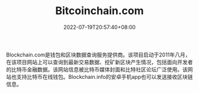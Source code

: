 ﻿---
weight: 
title: "Bitcoinchain.com"
description: "Bitcoinchain收集了有关比特币信息和分析的一站式资源站，该项目于2013年1月由比特币社区的先驱者推出"
date: 2022-07-19T20:57:40+08:00
lastmod: 2022-07-19T11:12:40+08:00
draft: false
authors: ["Cindy"]
featuredImage: "bitcoinchain-com.png"
link: "https://bitcoinchain.com/"
tags: ["区块链浏览器","Bitcoinchain.com"]
categories: ["navigation"]
navigation: ["区块链浏览器"]
lightgallery: true
toc: true
pinned: false
recommend: false
recommend1: false
---
Blockchain.com是钱包和区块数据查询服务提供商。该项目启动于2011年八月，在该项目网站上可以查询到最新交易数据、挖矿新区块产生情况，包括面向开发者的比特币金融数据。该网站信息被比特币媒体封面和比特社区论坛广泛使用。该网站也支持比特币在线钱包。Blockchain.info的安卓手机app也可以发送接收区块链信息。
